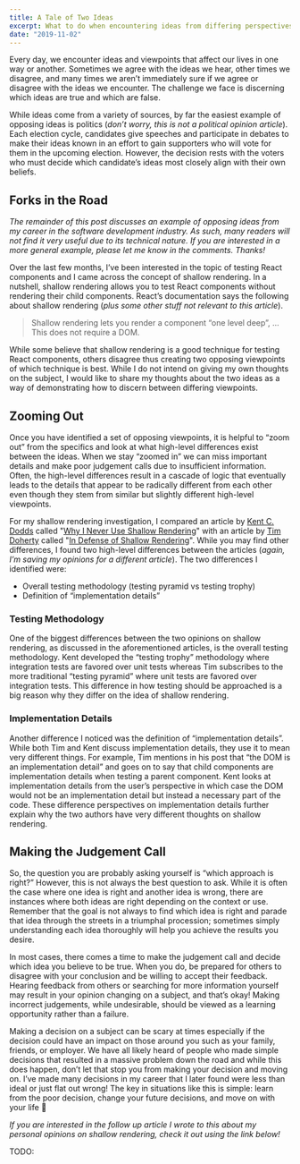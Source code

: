 ```yaml
---
title: A Tale of Two Ideas
excerpt: What to do when encountering ideas from differing perspectives
date: "2019-11-02"
---
```


Every day, we encounter ideas and viewpoints that affect our lives in one way or another. Sometimes we agree with the ideas we hear, other times we disagree, and many times we aren’t immediately sure if we agree or disagree with the ideas we encounter. The challenge we face is discerning which ideas are true and which are false.

While ideas come from a variety of sources, by far the easiest example of opposing ideas is politics (_don’t worry, this is not a political opinion article_). Each election cycle, candidates give speeches and participate in debates to make their ideas known in an effort to gain supporters who will vote for them in the upcoming election. However, the decision rests with the voters who must decide which candidate’s ideas most closely align with their own beliefs.

## Forks in the Road

_The remainder of this post discusses an example of opposing ideas from my career in the software development industry. As such, many readers will not find it very useful due to its technical nature. If you are interested in a more general example, please let me know in the comments. Thanks!_

Over the last few months, I’ve been interested in the topic of testing React components and I came across the concept of shallow rendering. In a nutshell, shallow rendering allows you to test React components without rendering their child components. React’s documentation says the following about shallow rendering (_plus some other stuff not relevant to this article_).

> Shallow rendering lets you render a component “one level deep”, … This does not require a DOM.

While some believe that shallow rendering is a good technique for testing React components, others disagree thus creating two opposing viewpoints of which technique is best. While I do not intend on giving my own thoughts on the subject, I would like to share my thoughts about the two ideas as a way of demonstrating how to discern between differing viewpoints.

## Zooming Out

Once you have identified a set of opposing viewpoints, it is helpful to “zoom out” from the specifics and look at what high-level differences exist between the ideas. When we stay “zoomed in” we can miss important details and make poor judgement calls due to insufficient information. Often, the high-level differences result in a cascade of logic that eventually leads to the details that appear to be radically different from each other even though they stem from similar but slightly different high-level viewpoints.

For my shallow rendering investigation, I compared an article by [Kent C. Dodds](https://kentcdodds.com) called "[Why I Never Use Shallow Rendering](https://kentcdodds.com/blog/why-i-never-use-shallow-rendering)" with an article by [Tim Doherty](https://twitter.com/TimCDoherty) called "[In Defense of Shallow Rendering](https://javascript.plainenglish.io/in-defense-of-shallow-rendering-5f627f7c155d)". While you may find other differences, I found two high-level differences between the articles (_again, I’m saving my opinions for a different article_). The two differences I identified were:

- Overall testing methodology (testing pyramid vs testing trophy)
- Definition of “implementation details”

### Testing Methodology

One of the biggest differences between the two opinions on shallow rendering, as discussed in the aforementioned articles, is the overall testing methodology. Kent developed the “testing trophy” methodology where integration tests are favored over unit tests whereas Tim subscribes to the more traditional “testing pyramid” where unit tests are favored over integration tests. This difference in how testing should be approached is a big reason why they differ on the idea of shallow rendering.

### Implementation Details

Another difference I noticed was the definition of “implementation details”. While both Tim and Kent discuss implementation details, they use it to mean very different things. For example, Tim mentions in his post that “the DOM is an implementation detail” and goes on to say that child components are implementation details when testing a parent component. Kent looks at implementation details from the user’s perspective in which case the DOM would not be an implementation detail but instead a necessary part of the code. These difference perspectives on implementation details further explain why the two authors have very different thoughts on shallow rendering.

## Making the Judgement Call

So, the question you are probably asking yourself is “which approach is right?” However, this is not always the best question to ask. While it is often the case where one idea is right and another idea is wrong, there are instances where both ideas are right depending on the context or use. Remember that the goal is not always to find which idea is right and parade that idea through the streets in a triumphal procession; sometimes simply understanding each idea thoroughly will help you achieve the results you desire.

In most cases, there comes a time to make the judgement call and decide which idea you believe to be true. When you do, be prepared for others to disagree with your conclusion and be willing to accept their feedback. Hearing feedback from others or searching for more information yourself may result in your opinion changing on a subject, and that’s okay! Making incorrect judgements, while undesirable, should be viewed as a learning opportunity rather than a failure.

Making a decision on a subject can be scary at times especially if the decision could have an impact on those around you such as your family, friends, or employer. We have all likely heard of people who made simple decisions that resulted in a massive problem down the road and while this does happen, don’t let that stop you from making your decision and moving on. I’ve made many decisions in my career that I later found were less than ideal or just flat out wrong! The key in situations like this is simple: learn from the poor decision, change your future decisions, and move on with your life 🙂

_If you are interested in the follow up article I wrote to this about my personal opinions on shallow rendering, check it out using the link below!_

TODO:
